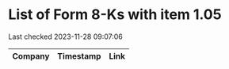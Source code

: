 # List of Form 8-Ks with item 1.05
Last checked 2023-11-28 09:07:06

|Company|Timestamp|Link|
|---|---|---|
